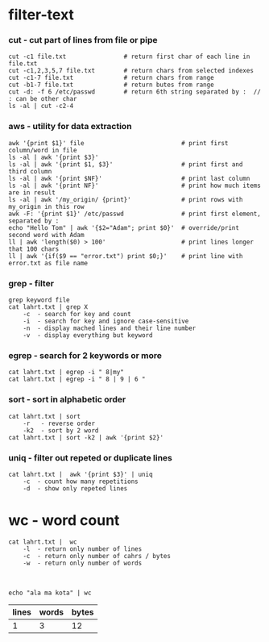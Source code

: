 # filter-text

### cut - cut part of lines from file or pipe
```
cut -c1 file.txt                # return first char of each line in file.txt
cut -c1,2,3,5,7 file.txt        # return chars from selected indexes
cut -c1-7 file.txt              # return chars from range
cut -b1-7 file.txt              # return butes from range
cut -d: -f 6 /etc/passwd        # return 6th string separated by :  // : can be other char
ls -al | cut -c2-4
```

### aws - utility for data extraction
```
awk '{print $1}' file                           # print first column/word in file
ls -al | awk '{print $3}'
ls -al | awk '{print $1, $3}'                   # print first and third column
ls -al | awk '{print $NF}'                      # print last column
ls -al | awk '{print NF}'                       # print how much items are in result
ls -al | awk '/my_origin/ {print}'              # print rows with my_origin in this row
awk -F: '{print $1}' /etc/passwd                # print first element, separated by :
echo "Hello Tom" | awk '{$2="Adam"; print $0}'  # override/print second word with Adam
ll | awk 'length($0) > 100'                     # print lines longer that 100 chars
ll | awk '{if($9 == "error.txt") print $0;}'    # print line with error.txt as file name

```

### grep - filter
```
grep keyword file
cat lahrt.txt | grep X
    -c  - search for key and count
    -i  - search for key and ignore case-sensitive
    -n  - display mached lines and their line number
    -v  - display everything but keyword
```

### egrep - search for 2 keywords or more
```
cat lahrt.txt | egrep -i " 8|my"
cat lahrt.txt | egrep -i " 8 | 9 | 6 "
```

### sort - sort in alphabetic order
```
cat lahrt.txt | sort 
    -r   - reverse order
    -k2  - sort by 2 word
cat lahrt.txt | sort -k2 | awk '{print $2}'
```

### uniq - filter out repeted or duplicate lines
```
cat lahrt.txt |  awk '{print $3}' | uniq
    -c  - count how many repetitions
    -d  - show only repeted lines
```

# wc - word count
```
cat lahrt.txt |  wc
    -l  - return only number of lines
    -c  - return only number of cahrs / bytes
    -w  - return only number of words
```
<br>

```
echo "ala ma kota" | wc
```
|lines|words|bytes|
|-|-|-|
|1|3|12|
